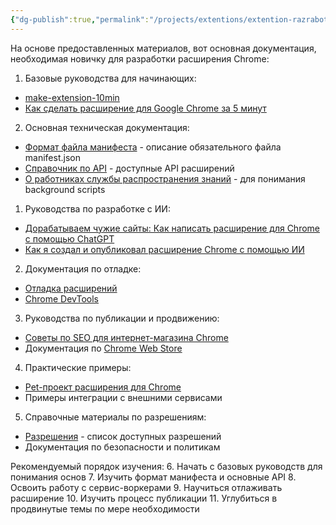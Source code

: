 ```yaml
---
{"dg-publish":true,"permalink":"/projects/extentions/extention-razrabotka-dlya-novichka-dokumentacziya/"}
---
```




На основе предоставленных материалов, вот основная документация, необходимая новичку для разработки расширения Chrome:

1. Базовые руководства для начинающих:
- [make-extension-10min](Projects/Extentions/make-extension-10min.md)
- [Как сделать расширение для Google Chrome за 5 минут](Projects/Extentions/extention-google-chrome-5min.md)

2. Основная техническая документация:
- [Формат файла манифеста](https://developer.chrome.com/docs/extensions/reference/manifest?hl=ru) - описание обязательного файла manifest.json
- [Справочник по API](https://developer.chrome.com/docs/extensions/reference/api?hl=ru) - доступные API расширений
- [О работниках службы распространения знаний](https://developer.chrome.com/docs/extensions/develop/concepts/service-workers?hl=ru) - для понимания background scripts

1. Руководства по разработке с ИИ:
- [Дорабатываем чужие сайты: Как написать расширение для Chrome с помощью ChatGPT](Projects/Extentions/customize-sites-chatgpt.md)
- [Как я создал и опубликовал расширение Chrome с помощью ИИ](Projects/Extentions/create-publish-extension-ai.md)

2. Документация по отладке:
- [Отладка расширений](https://developer.chrome.com/docs/extensions/get-started/tutorial/debug?hl=ru)
- [Chrome DevTools](https://developers.google.com/web/tools/chrome-devtools/?hl=ru)

3. Руководства по публикации и продвижению:
- [Советы по SEO для интернет-магазина Chrome](Советы%20по%20SEO%20для%20интернет-магазина%20Chrome.md)
- Документация по [Chrome Web Store](https://chrome.google.com/webstore/devconsole/)

4. Практические примеры:
- [Pet-проект расширения для Chrome](Projects/Extentions/pet-project-chrome-extension.md)
- Примеры интеграции с внешними сервисами

5. Справочные материалы по разрешениям:
- [Разрешения](https://developer.chrome.com/docs/extensions/reference/permissions-list?hl=ru) - список доступных разрешений
- Документация по безопасности и политикам

Рекомендуемый порядок изучения:
6. Начать с базовых руководств для понимания основ
7. Изучить формат манифеста и основные API
8. Освоить работу с сервис-воркерами
9. Научиться отлаживать расширение
10. Изучить процесс публикации
11. Углубиться в продвинутые темы по мере необходимости
